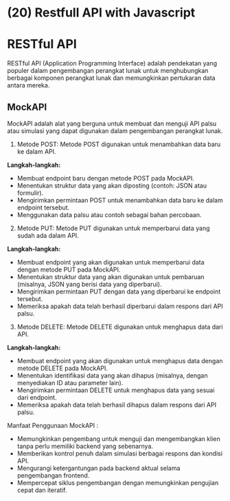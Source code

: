 # (20) Restfull API with Javascript

# RESTful API

RESTful API (Application Programming Interface) adalah pendekatan yang populer dalam pengembangan perangkat lunak untuk menghubungkan berbagai komponen perangkat lunak dan memungkinkan pertukaran data antara mereka.

## MockAPI

MockAPI adalah alat yang berguna untuk membuat dan menguji API palsu atau simulasi yang dapat digunakan dalam pengembangan perangkat lunak.

1. Metode POST:
   Metode POST digunakan untuk menambahkan data baru ke dalam API.

**Langkah-langkah:**

- Membuat endpoint baru dengan metode POST pada MockAPI.
- Menentukan struktur data yang akan diposting (contoh: JSON atau formulir).
- Mengirimkan permintaan POST untuk menambahkan data baru ke dalam endpoint tersebut.
- Menggunakan data palsu atau contoh sebagai bahan percobaan.

2. Metode PUT:
   Metode PUT digunakan untuk memperbarui data yang sudah ada dalam API.

**Langkah-langkah:**

- Membuat endpoint yang akan digunakan untuk memperbarui data dengan metode PUT pada MockAPI.
- Menentukan struktur data yang akan digunakan untuk pembaruan (misalnya, JSON yang berisi data yang diperbarui).
- Mengirimkan permintaan PUT dengan data yang diperbarui ke endpoint tersebut.
- Memeriksa apakah data telah berhasil diperbarui dalam respons dari API palsu.

3. Metode DELETE:
   Metode DELETE digunakan untuk menghapus data dari API.

**Langkah-langkah:**

- Membuat endpoint yang akan digunakan untuk menghapus data dengan metode DELETE pada MockAPI.
- Menentukan identifikasi data yang akan dihapus (misalnya, dengan menyediakan ID atau parameter lain).
- Mengirimkan permintaan DELETE untuk menghapus data yang sesuai dari endpoint.
- Memeriksa apakah data telah berhasil dihapus dalam respons dari API palsu.

Manfaat Penggunaan MockAPI :

- Memungkinkan pengembang untuk menguji dan mengembangkan klien tanpa perlu memiliki backend yang sebenarnya.
- Memberikan kontrol penuh dalam simulasi berbagai respons dan kondisi API.
- Mengurangi ketergantungan pada backend aktual selama pengembangan frontend.
- Mempercepat siklus pengembangan dengan memungkinkan pengujian cepat dan iteratif.
